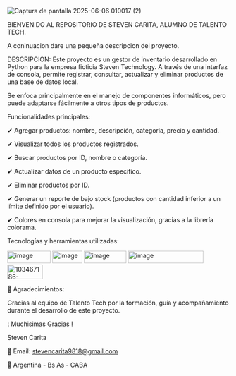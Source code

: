
![Captura de pantalla 2025-06-06 010017 (2)](https://github.com/user-attachments/assets/ab6f8c4d-5f91-49f4-a3cb-cf6429117150)

BIENVENIDO AL REPOSITORIO DE STEVEN CARITA, ALUMNO DE TALENTO TECH.

A coninuacion dare una pequeña descripcion del proyecto.

DESCRIPCION: Este proyecto es un gestor de inventario desarrollado en Python para la empresa ficticia Steven Technology. A través de una interfaz de consola, permite registrar, consultar, actualizar y eliminar productos de una base de datos local.

Se enfoca principalmente en el manejo de componentes informáticos, pero puede adaptarse fácilmente a otros tipos de productos.



Funcionalidades principales:

✔ Agregar productos: nombre, descripción, categoría, precio y cantidad.

✔ Visualizar todos los productos registrados.

✔ Buscar productos por ID, nombre o categoría.

✔ Actualizar datos de un producto específico.

✔ Eliminar productos por ID.

✔ Generar un reporte de bajo stock (productos con cantidad inferior a un límite definido por el usuario).

✔ Colores en consola para mejorar la visualización, gracias a la librería colorama.



Tecnologías y herramientas utilizadas:

<img width="98" height="28" alt="image" src="https://github.com/user-attachments/assets/f6fcb404-85a1-4253-9836-1cf74c826151" />  <img width="68" height="28" alt="image" src="https://github.com/user-attachments/assets/5115d095-4272-4d76-baae-d7c52dd19d73" />  <img width="96" height="28" alt="image" src="https://github.com/user-attachments/assets/ee12c7ba-f17a-4ee2-9455-da5696fec7c7" />  <img width="171" height="28" alt="image" src="https://github.com/user-attachments/assets/4bfe491d-cd89-450a-84ef-6f24e515497a" />  <img width="80" height="33" alt="103467186-7b6a8900-4d1a-11eb-9907-491064bc8458 (2)" src="https://github.com/user-attachments/assets/22a0b859-9024-496c-aead-c8105915c877" /> 

🙌 Agradecimientos:

Gracias al equipo de Talento Tech por la formación, guía y acompañamiento durante el desarrollo de este proyecto.

¡ Muchisimas Gracias ! 

Steven Carita


📧 Email: stevencarita9818@gmail.com


📍 Argentina - Bs As - CABA
